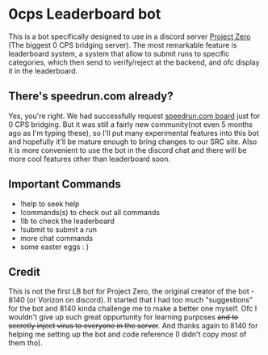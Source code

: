 # 0cps Leaderboard bot

This is a bot specifically designed to use in a discord server [Project Zero](<https://discord.gg/ywjy2Gx3>) (The biggest 0 CPS bridging server). The most remarkable feature is leaderboard system, a system that allow to submit runs to specific categories, which then send to verify/reject at the backend, and ofc display it in the leaderboard.

## There's speedrun.com already?

Yes, you're right. We had successfully request [speedrun.com board](<https://www.speedrun.com/0cps>) just for 0 CPS bridging. But it was still a fairly new community(not even 5 months ago as I'm typing these), so I'll put many experimental features into this bot and hopefully it'll be mature enough to bring changes to our SRC site. Also it is more convenient to use the bot in the discord chat and there will be more cool features other than leaderboard soon.

## Important Commands

- !help to seek help
- !commands(s) to check out all commands
- !lb to check the leaderboard
- !submit to submit a run
- more chat commands
- some easter eggs : ) 

## Credit

This is not the first LB bot for Project Zero, the original creator of the bot - 8140 (or Vorizon on discord). It started that I had too much "suggestions" for the bot and 8140 kinda challenge me to make a better one myself. Ofc I wouldn't give up such great oppurtunity for learning purposes ~~and to secretly inject virus to everyone in the server~~. And thanks again to 8140 for helping me setting up the bot and code reference (I didn't copy most of them tho).
